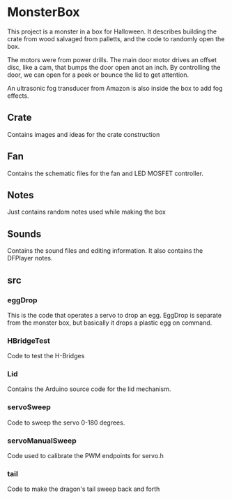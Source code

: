# MonsterBox
This project is a monster in a box for Halloween.
It describes building the crate from wood salvaged from palletts,
and the code to randomly open the box.

The motors were from power drills.  The main door motor drives an offset disc, like a cam, that 
bumps the door open anot an inch.  By controlling the door, we can open for a peek or bounce the lid to get attention.

An ultrasonic fog transducer from Amazon is also inside the box to add fog effects.

## Crate
Contains images and ideas for the crate construction

## Fan
Contains the schematic files for the fan and LED MOSFET controller.

## Notes
Just contains random notes used while making the box

## Sounds
Contains the sound files and editing information. It also contains the DFPlayer notes.

## src
### eggDrop
This is the code that operates a servo to drop an egg.
EggDrop is separate from the monster box, but basically it drops a plastic egg on command.

### HBridgeTest
Code to test the H-Bridges

### Lid
Contains the Arduino source code for the lid mechanism.

### servoSweep
Code to sweep the servo 0-180 degrees.

### servoManualSweep
Code used to calibrate the PWM endpoints for servo.h

### tail
Code to make the dragon's tail sweep back and forth
